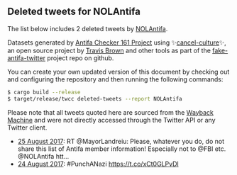 ## Deleted tweets for NOLAntifa

The list below includes 2 deleted tweets by
[NOLAntifa](https://twitter.com/NOLAntifa).



Datasets generated by [Antifa Checker 161 Project](https://twitter.com/antifacheck161) using ✨[cancel-culture](https://github.com/travisbrown/cancel-culture)✨, an open source project by 
[Travis Brown](https://twitter.com/travisbrown) and other tools as part of the 
[fake-antifa-twitter](https://github.com/antifacheck161/fake-antifa-twitter) project repo on github.

You can create your own updated version of this document by checking out and configuring the
repository and then running the following commands:

```bash
$ cargo build --release
$ target/release/twcc deleted-tweets --report NOLAntifa
```

Please note that all tweets quoted here are sourced from the
[Wayback Machine](https://web.archive.org) and were not directly accessed through the Twitter API or
any Twitter client.

* [25 August 2017](https://web.archive.org/web/20170825161810/https://twitter.com/NOLAntifa/status/901116501964476417): RT @MayorLandreiu: Please, whatever you do, do not share this list of Antifa member information! Especially not to @FBI etc. @NOLAntifa htt… <!--901116501964476417-->
* [24 August 2017](https://web.archive.org/web/20170824012301/https://twitter.com/NOLAntifa/status/900528842225438722): #PunchANazi https://t.co/xCt0GLPvDl <!--900528842225438722-->

